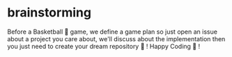 # brainstorming
Before a Basketball 🏀 game, we define a game plan so just open an issue about a project you care about, we'll discuss about the implementation then you just need to create your dream repository 🙂 ! Happy Coding 🙂 !
